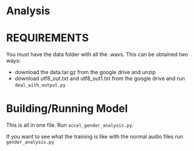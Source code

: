 # Analysis

# REQUIREMENTS

You must have the data folder with all the .wavs. This can be obtained two ways:

* download the data.tar.gz from the google drive and unzip
* download utf8_out.txt and utf8_out1.txt from the google drive and run `deal_with_output.py`

# Building/Running Model

This is all in one file. Run `accel_gender_analysis.py`.

If you want to see what the training is like with the normal audio files run `gender_analysis.py`